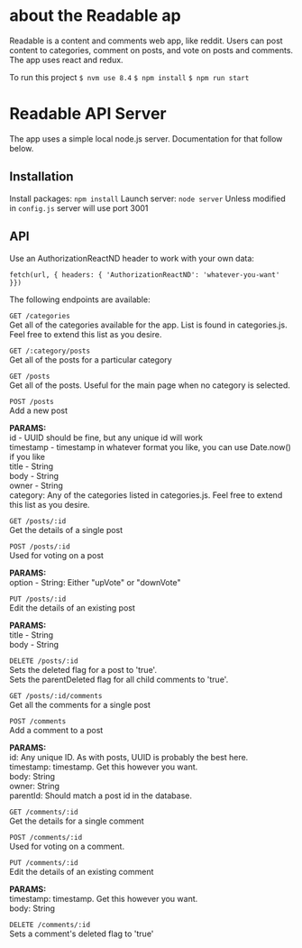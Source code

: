 # about the Readable ap
Readable is a content and comments web app, like reddit.  Users can post content to categories, comment on posts, and vote on posts and comments.  The app uses react and redux.

To run this project
`$ nvm use 8.4`
`$ npm install`
`$ npm run start`


# Readable API Server
The app uses a simple local node.js server.  Documentation for that follow below.

## Installation

Install packages: `npm install`
Launch server: `node server`
Unless modified in `config.js` server will use port 3001


## API
Use an AuthorizationReactND header to work with your own data:

`fetch(url, { headers: { 'AuthorizationReactND': 'whatever-you-want' }})`

The following endpoints are available:  

`GET /categories`  
    Get all of the categories available for the app. List is found in categories.js.
    Feel free to extend this list as you desire.    

`GET /:category/posts`  
    Get all of the posts for a particular category   

`GET /posts`  
    Get all of the posts. Useful for the main page when no category is selected.  

`POST /posts`  
    Add a new post  
  
  **PARAMS:**   
    id - UUID should be fine, but any unique id will work  
    timestamp - timestamp in whatever format you like, you can use Date.now() if you like  
    title - String  
    body - String  
    owner - String  
    category: Any of the categories listed in categories.js. Feel free to extend this list as you desire.  

`GET /posts/:id`  
    Get the details of a single post  

`POST /posts/:id`  
    Used for voting on a post  

  **PARAMS:**  
    option - String: Either "upVote" or "downVote"  
    
`PUT /posts/:id`  
    Edit the details of an existing post  

  **PARAMS:**  
    title - String  
    body - String  

`DELETE /posts/:id`  
    Sets the deleted flag for a post to 'true'.   
    Sets the parentDeleted flag for all child comments to 'true'.  
  
`GET /posts/:id/comments`  
    Get all the comments for a single post  

`POST /comments`  
    Add a comment to a post  

  **PARAMS:**  
    id: Any unique ID. As with posts, UUID is probably the best here.  
    timestamp: timestamp. Get this however you want.  
    body: String  
    owner: String  
    parentId: Should match a post id in the database.  

`GET /comments/:id`  
    Get the details for a single comment  

`POST /comments/:id`  
    Used for voting on a comment.  

`PUT /comments/:id`  
    Edit the details of an existing comment  
  
  **PARAMS:**  
    timestamp: timestamp. Get this however you want.  
    body: String  

`DELETE /comments/:id`  
    Sets a comment's deleted flag to 'true'  
